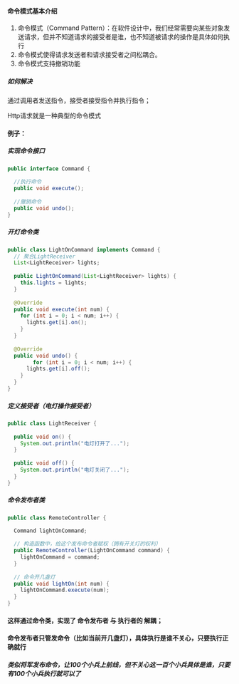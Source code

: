 #### 命令模式基本介绍

1. 命令模式（Command Pattern）：在软件设计中，我们经常需要向某些对象发送请求，但并不知道请求的接受者是谁，也不知道被请求的操作是具体如何执行
2. 命令模式使得请求发送者和请求接受者之间松耦合。
3. 命令模式支持撤销功能





##### 如何解决

通过调用者发送指令，接受者接受指令并执行指令；

Http请求就是一种典型的命令模式





#### 例子：

##### 实现命令接口

```java
public interface Command {
  
  //执行命令
  public void execute();
  
  //撤销命令
  public void undo();
}
```



##### 开灯命令类

```java
public class LightOnCommand implements Command {
  // 聚合LightReceiver
  List<LightReceiver> lights;
  
  public LightOnCommand(List<LightReceiver> lights) {
    this.lights = lights;
  }
  
  @Override
  public void execute(int num) {
    for (int i = 0; i < num; i++) {
      lights.get[i].on();
    }
  }
  
  @Override
  public void undo() {
		for (int i = 0; i < num; i++) {
      lights.get[i].off();
    }
  }
}
```





##### 定义接受者（电灯操作接受者）

```java
public class LightReceiver {
  
  public void on() {
    System.out.println("电灯打开了...");
  }
  
  public void off() {
    System.out.println("电灯关闭了...");
  }
}
```



##### 命令发布者类

```java
public class RemoteController {
  
  Command lightOnCommand;

  // 构造函数中，给这个发布命令者赋权（拥有开关灯的权利）
  public RemoteController(LightOnCommand command) {
    lightOnCommand = command;
  }
  
  // 命令开几盏灯
  public void lightOn(int num) {
    lightOnCommand.execute(num);
  }
}
```



#### 这样通过命令类，实现了 命令发布者 与 执行者的 解耦；

#### 命令发布者只管发命令（比如当前开几盏灯），具体执行是谁不关心，只要执行正确就行



##### 类似将军发布命令，让100个小兵上前线，但不关心这一百个小兵具体是谁，只要有100个小兵执行就可以了

